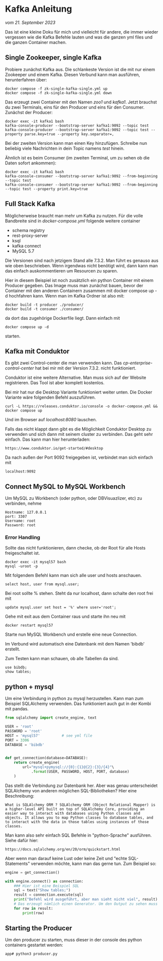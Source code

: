 # Kafka Anleitung
*vom 21. September 2023*

Das ist eine kleine Doku für mich und vielleicht für andere, die immer wieder vergessen wie die Kafka Befehle lauten
und was die ganzen yml files und die ganzen Container machen.


## Single Zookeeper, single Kafka

Probiere zunächst Kafka aus. Die schlankeste Version ist die mit nur einem Zookeeper und einem Kafka.
Diesen Verbund kann man ausführen, herunterfahren über:

````
docker compose -f zk-single-kafka-single.yml up
docker compose -f zk-single-kafka-single.yml down
````

Das erzeugt zwei Container mit den Namen *zoo1* und *kafka1*. Jetzt brauchst du zwei Terminals, eins für den Producer und eins für den Consumer. Zunächst der Producer:

````
docker exec -it kafka1 bash
kafka-console-producer --bootstrap-server kafka1:9092 --topic test
kafka-console-producer --bootstrap-server kafka1:9092 --topic test --property parse.key=true --property key.separator=,
````

Bei der zweiten Version kann man einen Key hinzufügen. Schreibe nun beliebig viele Nachrichten in dein Topic namens *test* hinein.

Ähnlich ist es beim Consumer (im zweiten Terminal, um zu sehen ob die Daten sofort ankommen):

````
docker exec -it kafka1 bash
kafka-console-consumer --bootstrap-server kafka1:9092 --from-beginning --topic test
kafka-console-consumer --bootstrap-server kafka1:9092 --from-beginning --topic test --property print.key=true
````

## Full Stack Kafka

Möglicherweise braucht man mehr um Kafka zu nutzen. Für die volle Bandbreite sind in *docker-compose.yml* folgende weitere container

- schema registry
- rest-proxy-server
- ksql
- kafka connect
- MySQL 5.7

Die Versionen sind nach jetzigem Stand alle 7.3.2. Man führt es genauso aus wie oben beschrieben. Wenn irgendwas nicht benötigt wird, dann kann man das einfach auskommentieren
um Resourcen zu sparen.

Hier in diesem Beispiel ist noch zusätzlich ein python Container mit einem Producer gegeben.
Das Image muss man zunächst bauen, bevor der Container mit den anderen Containern zusammen mit docker compose up -d hochfahren kann.
Wenn man im Kafka Ordner ist also mit:
    
    docker build -t producer ./producer/
    docker build -t consumer ./consumer/

da dort das zugehörige Dockerfile liegt. Dann einfach mit 

    docker compose up -d

starten.

## Kafka mit Conduktor

Es gibt zwei Control-center die man verwenden kann. Das *cp-enterprise-control-center* hat bei mir mit der Version 7.3.2. nicht funktioniert.

Conduktor ist eine weitere Alternative. Man muss sich auf der Website registrieren. Das Tool ist aber komplett kostenlos. 

Bei mir hat nur die Desktop Variante funktioniert weiter unten. Die Docker Variante wäre
folgenden Befehl auszuführen.


````
curl -L https://releases.conduktor.io/console -o docker-compose.yml && docker compose up
````

Und im Browser auf *localhost:8080* lauschen.

Falls das nicht klappt dann gibt es die Möglichkeit Conduktor Desktop zu verwenden und sich
dann mit seinem cluster zu verbinden. Das geht sehr einfach. Das kann man hier herunterladen:

````
https://www.conduktor.io/get-started/#desktop
````

Da nach außen der Port 9092 freigegeben ist, verbindet man sich einfach mit 

    localhost:9092


## Connect MySQL to MySQL Workbench

Um MySQL zu Workbench (oder python, oder DBVisuazlizer, etc) zu verbinden, nehme

````
Hostname: 127.0.0.1
port: 3307
Username: root
Password: root
````

### Error Handling

Sollte das nicht funktionieren, dann checke, ob der Root für alle Hosts freigeschaltet ist.

````
docker exec -it mysql57 bash
mysql -uroot -p
````

Mit folgendem Befehl kann man sich alle user und hosts anschauen.

````
select host, user from mysql.user;
````

Bei root sollte % stehen. Steht da nur localhost, dann schalte den root 
frei mit 

````
update mysql.user set host = '%' where user='root';
````

Gehe mit exit aus dem Container raus und starte ihn neu mit 

````
docker restart mysql57
````

Starte nun MySQL Workbench und erstelle eine neue Connection.


Im Verbund wird automatisch eine Datenbank mit dem Namen 'bibdb' erstellt. 

Zum Testen kann man schauen, ob alle Tabellen da sind.

````
use bibdb;
show tables;
````

## python + mysql

Um eine Verbindung in python zu mysql herzustellen. Kann man zum Beispiel SQLAlchemy verwenden. Das funktioniert auch gut in der Kombi mit pandas.

``` python
from sqlalchemy import create_engine, text

USER = 'root'
PASSWORD = 'root'
HOST = 'mysql57'          # see yml file
PORT = 3306
DATABASE = 'bibdb'
 

def get_connection(database=DATABASE):
    return create_engine(
        url="mysql+pymysql://{0}:{1}@{2}:{3}/{4}"\
            .format(USER, PASSWORD, HOST, PORT, database)
    )
```

Das stellt die Verbindung zur Datenbank her. Aber was genau unterscheidet SQLAlchemy von
anderen möglichen SQL-Bibliotheken? Hier eine Beschreibung:

    What is SQLAlchemy ORM ? SQLAlchemy ORM (Object Relational Mapper) is a higher-level API built on top of SQLAlchemy Core, providing an easier way to interact with databases using Python classes and objects. It allows you to map Python classes to database tables, and to interact with the data in those tables using instances of those classes.

Man kann also sehr einfach SQL Befehle in "python-Sprache" ausführen. Siehe dafür hier:

    https://docs.sqlalchemy.org/en/20/orm/quickstart.html

Aber wenn man darauf keine Lust oder keine Zeit und "echte SQL-Statements" verwenden möchte, kann man das gerne tun. Zum Beispiel so:

```python
engine = get_connection()

with engine.connect() as connection:
    ### Hier ist eine Beispiel SQL
    sql = text("Show tables;")
    result = connection.execute(sql)
    print("Befehl wird ausgeführt, aber man sieht nicht viel", result)
    # Das erzeugt nämlich einen Generator. Um den Output zu sehen muss man iterieren.
    for row in result:
        print(row)
```

## Starting the Producer

Um den producer zu starten, muss dieser in der console des python containers gestartet werden:

````
app# python3 producer.py
````
